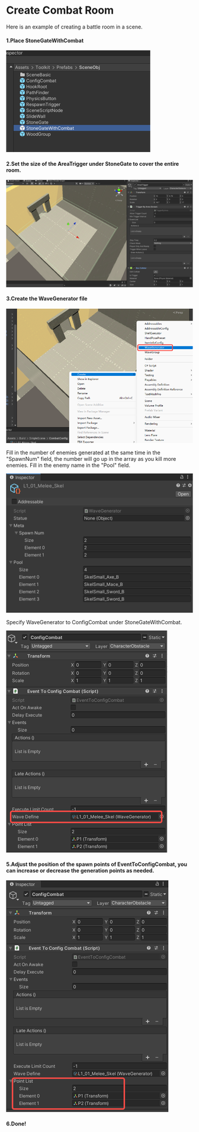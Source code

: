 # Create Combat Room

Here is an example of creating a battle room in a scene.



#### 1.Place StoneGateWithCombat

![](6.create-a-combat-room/place.png)



#### 2.Set the size of the AreaTrigger under StoneGate to cover the entire room.

![](6.create-a-combat-room/settrigger.png)



#### 3.Create the WaveGenerator file

![](6.create-a-combat-room/wavegenerator.png)

Fill in the number of enemies generated at the same time in the "SpawnNum" field, the number will go up in the array as you kill more enemies. Fill in the enemy name in the "Pool" field.

![](6.create-a-combat-room/fillwavegenerator.png)

Specify WaveGenerator to ConfigCombat under StoneGateWithCombat.

![](6.create-a-combat-room/configcombat.png)



#### 5.Adjust the position of the spawn points of EventToConfigCombat, you can increase or decrease the generation points as needed.

![](6.create-a-combat-room/pointlist.png)





#### 6.Done!